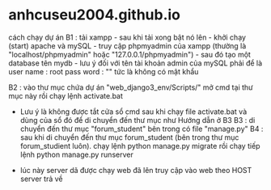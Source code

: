 # anhcuseu2004.github.io
cách chạy dự án 
B1 : tải xampp
      - sau khi tải xong bật nó lên
      - khởi chạy (start) apache và mySQL
      - truy cập phpmyadmin của xampp (thường là "localhost/phpmyadmin" hoặc "127.0.0.1/phpmyadmin")
      - sau đó tạo một database tên mydb 
      - lưu ý đối với tên tài khoản admin của mySQL phải để là
        user name : root
        pass word : "" tức là không có mật khẩu
      
B2 : vào thư mục chứa dự án "web_django3_env/Scripts/" mở cmd tại thư mục này rồi chạy lệnh activate.bat
  * Lưu ý là không được tắt cửa sổ cmd sau khi chạy file activate.bat và dùng của sổ đó để di chuyển đến thư mục như Hướng dẫn ở B3
B3 : di chuyển đến thư mục "forum_student" bên trong có file "manage.py" 
B4 : sau khi di chuyển đến thư mục forum_student (bên trong thư mục forum_studient luôn). chạy lệnh python manage.py migrate rồi chạy tiếp lệnh python manage.py runserver
- lúc này server dã được chạy web đã lên truy cập vào web theo HOST server trả về
